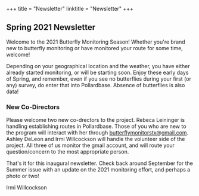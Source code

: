 +++
title = "Newsletter"
linktitle = "Newsletter"
+++

## Spring 2021 Newsletter

Welcome to the 2021 Butterfly Monitoring Season!  Whether you're brand new to butterfly monitoring or have monitored your route for some time, welcome!

Depending on your geographical location and the weather, you have either already started monitoring, or will be starting soon. Enjoy these early days of Spring, and remember, even if you see no butterflies during your first (or any) survey, do enter that into Pollardbase.  Absence of butterflies is also data!

### New Co-Directors

Please welcome two new co-drectors to the project.  Rebeca Leininger is handling establishing routes in Pollardbase.  Those of you who are new to the program will interact with her through [butterflymonitorstx@gmail.com](<mailto:butterflymonitorstx@gmail.com>). Ashley DeLeon and Irmi Willcockson will handle the volunteer side of the project.  All three of us monitor the gmail account, and will route your question/concern to the most appropriate person.

That's it for this inaugural newsletter.  Check back around September for the Summer issue with an update on the 2021 monitoring effort, and perhaps a photo or two!

Irmi Willcockson